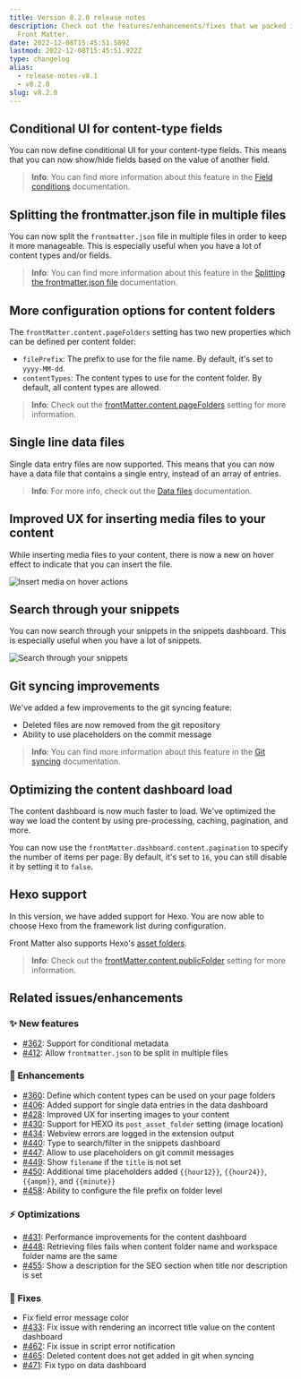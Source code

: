 ```yaml
---
title: Version 8.2.0 release notes
description: Check out the features/enhancements/fixes that we packed in version 8.2.0 of
  Front Matter.
date: 2022-12-08T15:45:51.509Z
lastmod: 2022-12-08T15:45:51.922Z
type: changelog
alias:
  - release-notes-v8.1
  - v8.2.0
slug: v8.2.0
---
```


## Conditional UI for content-type fields

You can now define conditional UI for your content-type fields. This means that you can now show/hide fields based on the value of another field.

> **Info**: You can find more information about this feature in the [Field conditions](/docs/content-creation/field-conditions) documentation.

## Splitting the frontmatter.json file in multiple files

You can now split the `frontmatter.json` file in multiple files in order to keep it more manageable. This is especially useful when you have a lot of content types and/or fields.

> **Info**: You can find more information about this feature in the [Splitting the frontmatter.json file](/docs/settings#splitting-your-settings-in-multiple-files) documentation.

## More configuration options for content folders

The `frontMatter.content.pageFolders` setting has two new properties which can be defined per content folder:

- `filePrefix`: The prefix to use for the file name. By default, it's set to `yyyy-MM-dd`.
- `contentTypes`: The content types to use for the content folder. By default, all content types are allowed.

> **Info**: Check out the [frontMatter.content.pageFolders](/docs/settings#frontMatter.content.pagefolders) setting for more information.

## Single line data files

Single data entry files are now supported. This means that you can now have a data file that contains a single entry, instead of an array of entries.

> **Info**: For more info, check out the [Data files](/docs/datafiles-view#creating-a-data-file) documentation.

## Improved UX for inserting media files to your content

While inserting media files to your content, there is now a new on hover effect to indicate that you can insert the file.

![Insert media on hover actions](/releases/v8.2.0/insert-media.png)

## Search through your snippets

You can now search through your snippets in the snippets dashboard. This is especially useful when you have a lot of snippets.

![Search through your snippets](/releases/v8.2.0/search-snippets.png)

## Git syncing improvements

We've added a few improvements to the git syncing feature:

- Deleted files are now removed from the git repository
- Ability to use placeholders on the commit message

> **Info**: You can find more information about this feature in the [Git syncing](/docs/git-integration#change-the-commit-message) documentation.

## Optimizing the content dashboard load

The content dashboard is now much faster to load. We've optimized the way we load the content by using pre-processing, caching, pagination, and more.

You can now use the `frontMatter.dashboard.content.pagination` to specify the number of items per page. By default, it's set to `16`, you can still disable it by setting it to `false`.

## Hexo support

In this version, we have added support for Hexo. You are now able to choose Hexo from the framework list during configuration. 

Front Matter also supports Hexo's [asset folders](https://hexo.io/docs/asset-folders).

> **Info**: Check out the [frontMatter.content.publicFolder](/docs/settings#frontmatter.content.publicfolder) setting for more information.

## Related issues/enhancements

### ✨ New features

- [#362](https://github.com/estruyf/vscode-front-matter/issues/362): Support for conditional metadata
- [#412](https://github.com/estruyf/vscode-front-matter/issues/412): Allow `frontmatter.json` to be split in multiple files

### 🎨 Enhancements

- [#360](https://github.com/estruyf/vscode-front-matter/issues/360): Define which content types can be used on your page folders
- [#406](https://github.com/estruyf/vscode-front-matter/issues/406): Added support for single data entries in the data dashboard
- [#428](https://github.com/estruyf/vscode-front-matter/issues/428): Improved UX for inserting images to your content
- [#430](https://github.com/estruyf/vscode-front-matter/issues/430): Support for HEXO its `post_asset_folder` setting (image location)
- [#434](https://github.com/estruyf/vscode-front-matter/issues/434): Webview errors are logged in the extension output
- [#440](https://github.com/estruyf/vscode-front-matter/issues/440): Type to search/filter in the snippets dashboard
- [#447](https://github.com/estruyf/vscode-front-matter/issues/447): Allow to use placeholders on git commit messages
- [#449](https://github.com/estruyf/vscode-front-matter/issues/449): Show `filename` if the `title` is not set
- [#450](https://github.com/estruyf/vscode-front-matter/issues/450): Additional time placeholders added `{{hour12}}`, `{{hour24}}`, `{{ampm}}`, and `{{minute}}`
- [#458](https://github.com/estruyf/vscode-front-matter/issues/458): Ability to configure the file prefix on folder level

### ⚡️ Optimizations

- [#431](https://github.com/estruyf/vscode-front-matter/issues/431): Performance improvements for the content dashboard
- [#448](https://github.com/estruyf/vscode-front-matter/issues/448): Retrieving files fails when content folder name and workspace folder name are the same
- [#455](https://github.com/estruyf/vscode-front-matter/issues/455): Show a description for the SEO section when title nor description is set

### 🐞 Fixes

- Fix field error message color
- [#433](https://github.com/estruyf/vscode-front-matter/issues/433): Fix issue with rendering an incorrect title value on the content dashboard
- [#462](https://github.com/estruyf/vscode-front-matter/issues/462): Fix issue in script error notification
- [#465](https://github.com/estruyf/vscode-front-matter/issues/465): Deleted content does not get added in git when syncing
- [#471](https://github.com/estruyf/vscode-front-matter/issues/471): Fix typo on data dashboard